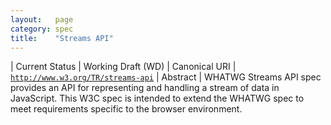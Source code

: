 ```yaml
---
layout:   page
category: spec
title:    "Streams API"
---
```


| Current Status | Working Draft (WD)
| Canonical URI | [`http://www.w3.org/TR/streams-api`](http://www.w3.org/TR/streams-api)
| Abstract | WHATWG Streams API spec provides an API for representing and handling a stream of data in JavaScript. This W3C spec is intended to extend the WHATWG spec to meet requirements specific to the browser environment.